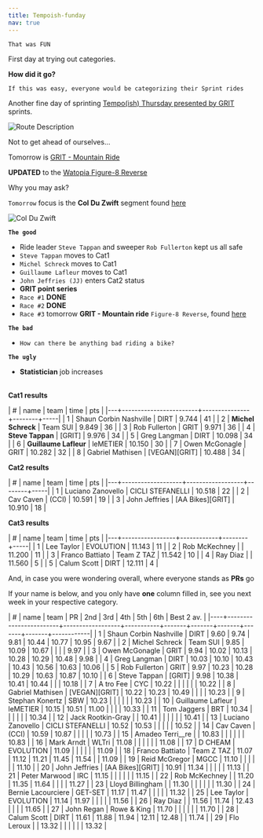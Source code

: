 ```yaml
---
title: Tempoish-funday
nav: true
---
```


`That was FUN`

First day at trying out categories.

**How did it go?**

`If this was easy, everyone would be categorizing their Sprint rides`

Another fine day of sprinting [Tempo(ish) Thursday presented by GRIT](https://zwiftpower.com/events.php?zid=1500754) sprints.

![Route Description](../../../2020/12/03/images/The_Mall_Sprint_Forward.png)

Not to get ahead of ourselves...

Tomorrow is [GRIT - Mountain Ride](https://zwiftpower.com/events.php?zid=1507135)

**UPDATED** to the [Watopia Figure-8 Reverse](https://zwiftinsider.com/route/figure-8-reverse)

Why you may ask?

`Tomorrow` focus is the **Col Du Zwift** segment found [here](https://www.strava.com/segments/11594001?filter=overall)

![Col Du Zwift](images/col_du_zwift.png)


**`The good`**                    

- Ride leader `Steve Tappan` and sweeper `Rob Fullerton` kept us all safe
- `Steve Tappan` moves to Cat1
- `Michel Schreck` moves to Cat1
- `Guillaume Lafleur` moves to Cat1
- `John Jeffries (JJ)` enters Cat2 status
- **GRIT point series**           
- `Race #1` **DONE**              
- `Race #2` **DONE**  
- `Race #3` tomorrow **GRIT - Mountain ride** `Figure-8 Reverse`, found [here](https://zwiftpower.com/events.php?zid=1464931)
                      
**`The bad`**         
- `How can there be anything bad riding a bike?`
                      
**`The ugly`**        
- **Statistician** job increases <br> <br>
                      
**Cat1 results**      
                      
| # | name                   | team          |   time | pts |
|---+------------------------+---------------+--------+-----|
| 1 | Shaun Corbin Nashville | DIRT          |  9.744 |  41 |
| 2 | **Michel Schreck**     | Team SUI      |  9.849 |  36 |
| 3 | Rob Fullerton          | GRIT          |  9.971 |  36 |
| 4 | **Steve Tappan**       | [GRIT]        |  9.976 |  34 |
| 5 | Greg Langman           | DIRT          | 10.098 |  34 |
| 6 | **Guillaume Lafleur**  | leMETIER      | 10.150 |  30 |
| 7 | Owen McGonagle         | GRIT          | 10.282 |  32 |
| 8 | Gabriel Mathisen       | [VEGAN][GRIT] | 10.488 |  34 |
                      
**Cat2 results**

| # | name              | team             |   time | pts |
|---+-------------------+------------------+--------+-----|
| 1 | Luciano Zanovello | CICLI STEFANELLI | 10.518 |  22 |
| 2 | Cav Caven         | (CCI)            | 10.591 |  19 |
| 3 | John Jeffries     | [AA Bikes][GRIT] | 10.910 |  18 |

**Cat3 results**

| # | name            | team       |   time | pts |
|---+-----------------+------------+--------+-----|
| 1 | Lee Taylor      | EVOLUTION  | 11.143 |  11 |
| 2 | Rob McKechney   |            | 11.200 |  11 |
| 3 | Franco Battiato | Team Z TAZ | 11.542 |  10 |
| 4 | Ray Diaz        |            | 11.560 |   5 |
| 5 | Calum Scott     | DIRT       | 12.111 |   4 |


And, in case you were wondering overall, where everyone stands as **PRs** go

If your name is below, and you only have **one** column filled in, see you next week in your
respective category.

|  # | name                   | team             |        PR |   2nd |   3rd |   4th |   5th |   6th | Best 2 av. |
|----+------------------------+------------------+-----------+-------+-------+-------+-------+-------+------------|
|  1 | Shaun Corbin Nashville | DIRT             |      9.60 |  9.74 |  9.81 | 10.44 | 10.77 | 10.95 |       9.67 |
|  2 | Michel Schreck         | Team SUI         |      9.85 | 10.09 | 10.67 |       |       |       |       9.97 |
|  3 | Owen McGonagle         | GRIT             |      9.94 | 10.02 | 10.13 | 10.28 | 10.29 | 10.48 |       9.98 |
|  4 | Greg Langman           | DIRT             |     10.03 | 10.10 | 10.43 | 10.43 | 10.56 | 10.63 |      10.06 |
|  5 | Rob Fullerton          | GRIT             |      9.97 | 10.23 | 10.28 | 10.29 | 10.63 | 10.87 |      10.10 |
|  6 | Steve Tappan           | [GRIT]           |      9.98 | 10.38 | 10.41 | 10.44 |       |       |      10.18 |
|  7 | A tro Fee              | CYC              |     10.22 |       |       |       |       |       |      10.22 |
|  8 | Gabriel Mathisen       | [VEGAN][GRIT]    |     10.22 | 10.23 | 10.49 |       |       |       |      10.23 |
|  9 | Stephan Konertz        | SBW              |     10.23 |       |       |       |       |       |      10.23 |
| 10 | Guillaume Lafleur      | leMETIER         |     10.15 | 10.51 | 11.00 |       |       |       |      10.33 |
| 11 | Tom Jaggers            | BRT              |     10.34 |       |       |       |       |       |      10.34 |
| 12 | Jack Rootkin-Gray      |                  |     10.41 |       |       |       |       |       |      10.41 |
| 13 | Luciano Zanovello      | CICLI STEFANELLI |     10.52 | 10.53 |       |       |       |       |      10.52 |
| 14 | Cav Caven              | (CCI)            |     10.59 | 10.87 |       |       |       |       |      10.73 |
| 15 | Amadeo Terri__re       |                  |     10.83 |       |       |       |       |       |      10.83 |
| 16 | Mark Arndt             | WLTri            |     11.08 |       |       |       |       |       |      11.08 |
| 17 | D CHEAM                | EVOLUTION        |     11.09 |       |       |       |       |       |      11.09 |
| 18 | Franco Battiato        | Team Z TAZ       |     11.07 | 11.12 | 11.21 | 11.45 | 11.54 |       |      11.09 |
| 19 | Reid McGregor          | MGCC             |     11.10 |       |       |       |       |       |      11.10 |
| 20 | John Jeffries          | [AA Bikes][GRIT] |     10.91 | 11.34 |       |       |       |       |      11.13 |
| 21 | Peter Marwood          | IRC              |     11.15 |       |       |       |       |       |      11.15 |
| 22 | Rob McKechney          |                  |     11.20 | 11.35 | 11.64 |       |       |       |      11.27 |
| 23 | Lloyd Billingham       |                  |     11.30 |       |       |       |       |       |      11.30 |
| 24 | Bernie Lacourciere     | GET-SET          |     11.17 | 11.47 |       |       |       |       |      11.32 |
| 25 | Lee Taylor             | EVOLUTION        |     11.14 | 11.97 |       |       |       |       |      11.56 |
| 26 | Ray Diaz               |                  |     11.56 | 11.74 | 12.43 |       |       |       |      11.65 |
| 27 | John Regan             | Rowe & King      |     11.70 |       |       |       |       |       |      11.70 |
| 28 | Calum Scott            | DIRT             |     11.61 | 11.88 | 11.94 | 12.11 | 12.48 |       |      11.74 |
| 29 | Flo Leroux             |                  |     13.32 |       |       |       |       |       |      13.32 |
